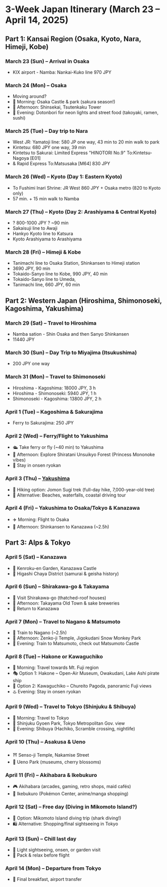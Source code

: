 # 3-Week Japan Itinerary (March 23 – April 14, 2025)

## Part 1: Kansai Region (Osaka, Kyoto, Nara, Himeji, Kobe)

### March 23 (Sun) – Arrival in Osaka

- KIX airport - Namba: Nankai-Kuko line 970 JPY

### March 24 (Mon) – Osaka

- Moving around?
- 🏯 Morning: Osaka Castle & park (sakura season!)
- 🎡 Afternoon: Shinsekai, Tsutenkaku Tower
- 🌃 Evening: Dotonbori for neon lights and street food (takoyaki, ramen, sushi)

### March 25 (Tue) – Day trip to Nara

- West JR: Yamatoji line: 580 JP one way, 43 min to 20 min walk to park
- Kintetsu: 680 JPY one way, 39 min
- Kintetsu to Sakurai: Limited Express "HINOTORI No.9" To:Kintetsu-Nagoya [E01]
- \& Rapid Express To:Matsusaka [M64] 830 JPY

### March 26 (Wed) – Kyoto (Day 1: Eastern Kyoto)

- To Fushimi Inari Shrine: JR West 860 JPY + Osaka metro (820 to Kyoto only)
- 57 min. + 15 min walk to Namba

### March 27 (Thu) – Kyoto (Day 2: Arashiyama & Central Kyoto)

- ? 800-1000 JPY ? ~90 min
- Sakaisuji line to Awaji
- Hankyo Kyoto line to Katsura
- Kyoto Arashiyama to Arashiyama

### March 28 (Fri) – Himeji & Kobe

- Tanimachi line to Osaka Station, Shinkansen to Himeji station
- 3690 JPY, 90 min
- Tokaido-Sanyo line to Kobe, 990 JPY, 40 min
- Tokaido-Sanyo line to Umeda,
- Tanimachi line, 660 JPY, 60 min

## Part 2: Western Japan (Hiroshima, Shimonoseki, Kagoshima, Yakushima)

### March 29 (Sat) – Travel to Hiroshima

- Namba sation - Shin Osaka and then Sanyo Shinkansen
- 11440 JPY

### March 30 (Sun) – Day Trip to Miyajima (Itsukushima)

- 200 JPY one way

### March 31 (Mon) – Travel to Shimonoseki

- Hiroshima - Kagoshima: 18000 JPY, 3 h
- Hiroshima - Shimonoseki: 5940 JPY, 1 h
- Shimonoseki - Kagoshima: 13800 JPY, 2 h

### April 1 (Tue) – Kagoshima & Sakurajima

- Ferry to Sakurajima: 250 JPY

### April 2 (Wed) – Ferry/Flight to Yakushima

- 🛳️ Take ferry or fly (~40 min) to Yakushima
- 🌳 Afternoon: Explore Shiratani Unsuikyo Forest (Princess Mononoke vibes)
- 🏨 Stay in onsen ryokan

### April 3 (Thu) – [Yakushima](details/02-05-yakushima.md)

- 🌲 Hiking option: Jomon Sugi trek (full-day hike, 7,000-year-old tree)
- 🌊 Alternative: Beaches, waterfalls, coastal driving tour

### April 4 (Fri) – Yakushima to Osaka/Tokyo & Kanazawa

- ✈️ Morning: Flight to Osaka
- 🚅 Afternoon: Shinkansen to Kanazawa (~2.5h)

## Part 3: Alps & Tokyo

### April 5 (Sat) – Kanazawa

- 🌿 Kenroku-en Garden, Kanazawa Castle
- 🍵 Higashi Chaya District (samurai & geisha history)

### April 6 (Sun) – Shirakawa-go & Takayama

- 🏡 Visit Shirakawa-go (thatched-roof houses)
- 🍶 Afternoon: Takayama Old Town & sake breweries
- 🏨 Return to Kanazawa

### April 7 (Mon) – Travel to Nagano & Matsumoto

- 🚆 Train to Nagano (~2.5h)
- 🦧 Afternoon: Zenko-ji Temple, Jigokudani Snow Monkey Park
- 🏯 Evening: Train to Matsumoto, check out Matsumoto Castle

### April 8 (Tue) – Hakone or Kawaguchiko

- 🚞 Morning: Travel towards Mt. Fuji region
- 🎭 Option 1: Hakone – Open-Air Museum, Owakudani, Lake Ashi pirate ship
- 📸 Option 2: Kawaguchiko – Chureito Pagoda, panoramic Fuji views
- ♨️ Evening: Stay in onsen ryokan

### April 9 (Wed) – Travel to Tokyo (Shinjuku & Shibuya)

- 🚆 Morning: Travel to Tokyo
- 🌸 Shinjuku Gyoen Park, Tokyo Metropolitan Gov. view
- 🐶 Evening: Shibuya (Hachiko, Scramble crossing, nightlife)

### April 10 (Thu) – Asakusa & Ueno

- ⛩️ Senso-ji Temple, Nakamise Street
- 🎨 Ueno Park (museums, cherry blossoms)

### April 11 (Fri) – Akihabara & Ikebukuro

- 🎮 Akihabara (arcades, gaming, retro shops, maid cafés)
- 🐉 Ikebukuro (Pokémon Center, anime/manga shopping)

### April 12 (Sat) – Free day (Diving in Mikomoto Island?)

- 🤿 Option: Mikomoto Island diving trip (shark diving!)
- 🛍️ Alternative: Shopping/final sightseeing in Tokyo

### April 13 (Sun) – Chill last day

- 🌿 Light sightseeing, onsen, or garden visit
- 🧳 Pack & relax before flight

### April 14 (Mon) – Departure from Tokyo

- 🍣 Final breakfast, airport transfer
